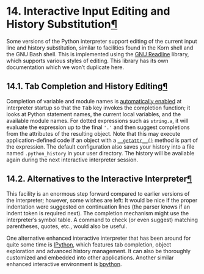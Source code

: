 <h1>14. Interactive Input Editing and History Substitution<a class="headerlink" href="#interactive-input-editing-and-history-substitution" title="Permalink to this headline">¶</a></h1>
<p>Some versions of the Python interpreter support editing of the current input
line and history substitution, similar to facilities found in the Korn shell and
the GNU Bash shell.  This is implemented using the <a class="reference external" href="https://tiswww.case.edu/php/chet/readline/rltop.html">GNU Readline</a> library,
which supports various styles of editing.  This library has its own
documentation which we won’t duplicate here.</p>
<div class="section" id="tab-completion-and-history-editing">
<span id="tut-keybindings"></span><h2>14.1. Tab Completion and History Editing<a class="headerlink" href="#tab-completion-and-history-editing" title="Permalink to this headline">¶</a></h2>
<p>Completion of variable and module names is
<a class="reference internal" href="../library/site.html#rlcompleter-config"><span class="std std-ref">automatically enabled</span></a> at interpreter startup so
that the <kbd class="kbd docutils literal notranslate">Tab</kbd> key invokes the completion function; it looks at
Python statement names, the current local variables, and the available
module names.  For dotted expressions such as <code class="docutils literal notranslate"><span class="pre">string.a</span></code>, it will evaluate
the expression up to the final <code class="docutils literal notranslate"><span class="pre">'.'</span></code> and then suggest completions from
the attributes of the resulting object.  Note that this may execute
application-defined code if an object with a <a class="reference internal" href="../reference/datamodel.html#object.__getattr__" title="object.__getattr__"><code class="xref py py-meth docutils literal notranslate"><span class="pre">__getattr__()</span></code></a> method
is part of the expression.  The default configuration also saves your
history into a file named <code class="file docutils literal notranslate"><span class="pre">.python_history</span></code> in your user directory.
The history will be available again during the next interactive interpreter
session.</p>
</div>
<div class="section" id="alternatives-to-the-interactive-interpreter">
<span id="tut-commentary"></span><h2>14.2. Alternatives to the Interactive Interpreter<a class="headerlink" href="#alternatives-to-the-interactive-interpreter" title="Permalink to this headline">¶</a></h2>
<p>This facility is an enormous step forward compared to earlier versions of the
interpreter; however, some wishes are left: It would be nice if the proper
indentation were suggested on continuation lines (the parser knows if an indent
token is required next).  The completion mechanism might use the interpreter’s
symbol table.  A command to check (or even suggest) matching parentheses,
quotes, etc., would also be useful.</p>
<p>One alternative enhanced interactive interpreter that has been around for quite
some time is <a class="reference external" href="https://ipython.org/">IPython</a>, which features tab completion, object exploration and
advanced history management.  It can also be thoroughly customized and embedded
into other applications.  Another similar enhanced interactive environment is
<a class="reference external" href="http://www.bpython-interpreter.org/">bpython</a>.</p>
